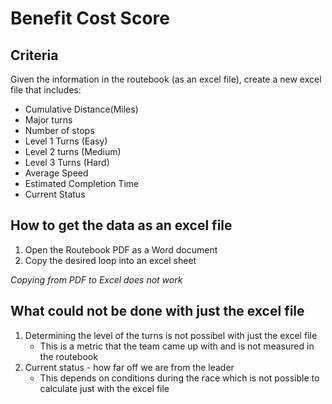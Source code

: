 # Benefit Cost Score
## Criteria
Given the information in the routebook (as an excel file), create a new excel file that includes:
* Cumulative Distance(Miles)
* Major turns
* Number of stops
* Level 1 Turns (Easy)
* Level 2 turns (Medium)
* Level 3 Turns (Hard)
* Average Speed
* Estimated Completion Time
* Current Status

## How to get the data as an excel file
1. Open the Routebook PDF as a Word document
2. Copy the desired loop into an excel sheet

*Copying from PDF to Excel does not work*

## What could not be done with just the excel file
1. Determining the level of the turns is not possibel with just the excel file
    * This is a metric that the team came up with and is not measured in the routebook
2. Current status - how far off we are from the leader
    * This depends on conditions during the race which is not possible to calculate just with the excel file